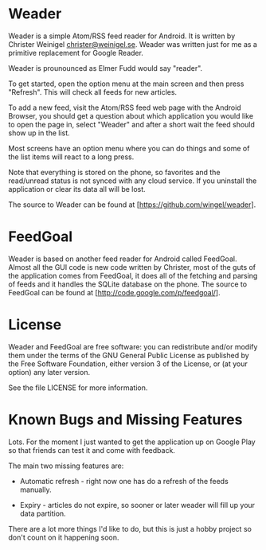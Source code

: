 Weader
======

Weader is a simple Atom/RSS feed reader for Android.  It is written by
Christer Weinigel <christer@weinigel.se>.  Weader was written just for
me as a primitive replacement for Google Reader.

Weader is prounounced as Elmer Fudd would say "reader".

To get started, open the option menu at the main screen and then press
"Refresh".  This will check all feeds for new articles.

To add a new feed, visit the Atom/RSS feed web page with the Android
Browser, you should get a question about which application you would
like to open the page in, select "Weader" and after a short wait the
feed should show up in the list.

Most screens have an option menu where you can do things and some of
the list items will react to a long press.

Note that everything is stored on the phone, so favorites and the
read/unread status is not synced with any cloud service.  If you
uninstall the application or clear its data all will be lost.

The source to Weader can be found at
[https://github.com/wingel/weader].

FeedGoal
========

Weader is based on another feed reader for Android called FeedGoal.
Almost all the GUI code is new code written by Christer, most of the
guts of the application comes from FeedGoal, it does all of the
fetching and parsing of feeds and it handles the SQLite database on
the phone.  The source to FeedGoal can be found at
[http://code.google.com/p/feedgoal/].

License
=======

Weader and FeedGoal are free software: you can redistribute and/or
modify them under the terms of the GNU General Public License as
published by the Free Software Foundation, either version 3 of the
License, or (at your option) any later version.

See the file LICENSE for more information.

Known Bugs and Missing Features
===============================

Lots.  For the moment I just wanted to get the application up on
Google Play so that friends can test it and come with feedback.

The main two missing features are:

* Automatic refresh - right now one has do a refresh of the feeds
  manually.

* Expiry - articles do not expire, so sooner or later weader will fill
  up your data partition.

There are a lot more things I'd like to do, but this is just a hobby
project so don't count on it happening soon.
